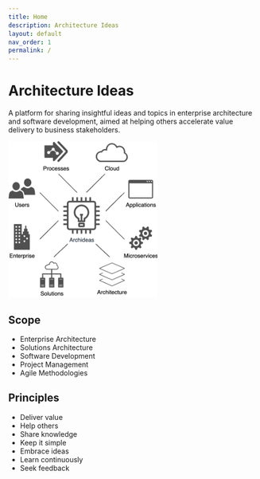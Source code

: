 ```yaml
---
title: Home
description: Architecture Ideas
layout: default
nav_order: 1
permalink: /
---
```


# Architecture Ideas 

A platform for sharing insightful ideas and topics in enterprise architecture and software development, aimed at helping others accelerate value delivery to business stakeholders.

<img src="/images/archideas-schema.png" width="300">

## Scope
- Enterprise Architecture
- Solutions Architecture
- Software Development
- Project Management
- Agile Methodologies

## Principles
- Deliver value
- Help others
- Share knowledge
- Keep it simple
- Embrace ideas
- Learn continuously
- Seek feedback
